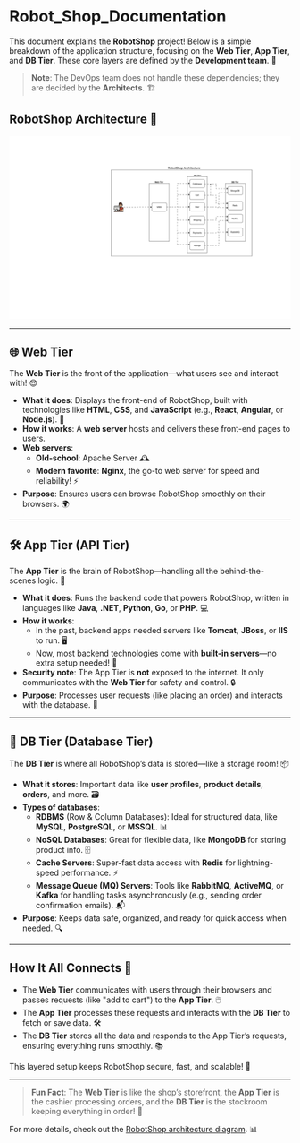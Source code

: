 # Robot_Shop_Documentation

This document explains the **RobotShop** project! Below is a simple breakdown of the application structure, focusing on the **Web Tier**, **App Tier**, and **DB Tier**. These core layers are defined by the **Development team**. 📝

> **Note**: The DevOps team does not handle these dependencies; they are decided by the **Architects**. 🏗️

## RobotShop Architecture 🚀
![alt text](robot_shop_architecture.svg)

---
## 🌐 Web Tier
The **Web Tier** is the front of the application—what users see and interact with! 😎

- **What it does**: Displays the front-end of RobotShop, built with technologies like **HTML**, **CSS**, and **JavaScript** (e.g., **React**, **Angular**, or **Node.js**). 🎨
- **How it works**: A **web server** hosts and delivers these front-end pages to users.
- **Web servers**:
  - **Old-school**: Apache Server 🕰️
  - **Modern favorite**: **Nginx**, the go-to web server for speed and reliability! ⚡
- **Purpose**: Ensures users can browse RobotShop smoothly on their browsers. 🌍

---

## 🛠️ App Tier (API Tier)
The **App Tier** is the brain of RobotShop—handling all the behind-the-scenes logic. 🧠

- **What it does**: Runs the backend code that powers RobotShop, written in languages like **Java**, **.NET**, **Python**, **Go**, or **PHP**. 💻
- **How it works**:
  - In the past, backend apps needed servers like **Tomcat**, **JBoss**, or **IIS** to run. 🖥️
  - Now, most backend technologies come with **built-in servers**—no extra setup needed! 🙌
- **Security note**: The App Tier is **not** exposed to the internet. It only communicates with the **Web Tier** for safety and control. 🔒
- **Purpose**: Processes user requests (like placing an order) and interacts with the database. 🔄

---

## 💾 DB Tier (Database Tier)
The **DB Tier** is where all RobotShop’s data is stored—like a storage room! 📦

- **What it stores**: Important data like **user profiles**, **product details**, **orders**, and more. 🗃️
- **Types of databases**:
  - **RDBMS** (Row & Column Databases): Ideal for structured data, like **MySQL**, **PostgreSQL**, or **MSSQL**. 📊
  - **NoSQL Databases**: Great for flexible data, like **MongoDB** for storing product info. 🗄️
  - **Cache Servers**: Super-fast data access with **Redis** for lightning-speed performance. ⚡
  - **Message Queue (MQ) Servers**: Tools like **RabbitMQ**, **ActiveMQ**, or **Kafka** for handling tasks asynchronously (e.g., sending order confirmation emails). 📬
- **Purpose**: Keeps data safe, organized, and ready for quick access when needed. 🔍

---

## How It All Connects 🔗
- The **Web Tier** communicates with users through their browsers and passes requests (like "add to cart") to the **App Tier**. 🖱️
- The **App Tier** processes these requests and interacts with the **DB Tier** to fetch or save data. 🛠️
- The **DB Tier** stores all the data and responds to the App Tier’s requests, ensuring everything runs smoothly. 📚

This layered setup keeps RobotShop secure, fast, and scalable! 🚀

---

> **Fun Fact**: The **Web Tier** is like the shop’s storefront, the **App Tier** is the cashier processing orders, and the **DB Tier** is the stockroom keeping everything in order! 🏬

For more details, check out the [RobotShop architecture diagram](roboshop.jpg). 📊